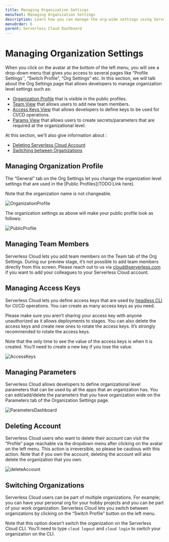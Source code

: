 ```yaml
---
title: Managing Organization Settings
menuText: Managing Organization Settings
description: Learn how you can manage the org-wide settings using Serverless Cloud Dashboard.
menuOrder: 6
parent: Serverless Cloud Dashboard
---
```


# Managing Organization Settings

When you click on the avatar at the bottom of the left menu, you will see a drop-down menu that gives you access to several pages like “Profile Settings'', “Switch Profile”, “Org Settings” etc. In this section, we will talk about the Org Settings page that allows developers to manage organization level settings such as:


- [Organization Profile](/cloud/docs/dashboard/managing-org-settings#managing-organization-profile) that is visible in the public profiles.
- [Team View](/cloud/docs/dashboard/managing-org-settings#managing-the-team-members) that allows users to add new team members.
- [Access Keys View](/cloud/docs/dashboard/managing-org-settings#managing-access-keys) that allows developers to define keys to be used for CI/CD operations.
- [Params View](/cloud/docs/dashboard/managing-org-settings#managing-parameters) that allows users to create secrets/parameters that are required at the organizational level.


At this section, we'll also give information about : 

- [Deleting Serverless Cloud Account](/cloud/docs/dashboard/managing-org-settings#deleting-account)
- [Switching between Organizations](/cloud/docs/dashboard/managing-org-settings#switching-organizations)


## Managing Organization Profile

The “General” tab on the Org Settings let you change the organization level settings that are used in the [Public Profiles](TODO:Link here).

Note that the organization name is not changeable.

![OrganizationProfile](https://user-images.githubusercontent.com/85096820/141486397-8cfd7790-653b-4ca2-9e8e-63ebd2819bc4.png)

The organization settings as above will make your public profile look as follows:

![PublicProfile](https://user-images.githubusercontent.com/85096820/141486442-7457c072-68cb-4277-af48-e15d313caeef.png)

## Managing Team Members

Serverless Cloud lets you add team members on the Team tab of the Org Settings. During our preview stage, it’s not possible to add team members directly from this screen. Please reach out to us via [cloud@serverless.com](mailto:cloud@serverless.com) if you want to add your colleagues to your Serverless Cloud account.

## Managing Access Keys

Serverless Cloud lets you define access keys that are used by [headless CLI](https://www.serverless.com/cloud/docs/cli#headless-mode) for CI/CD operations. You can create as many access keys as you need.

Please make sure you aren’t sharing your access key with anyone unauthorized as it allows deployments to stages. You can also delete the access keys and create new ones to rotate the access keys. It’s strongly recommended to rotate the access keys.

Note that the only time to see the value of the access keys is when it is created. You’ll need to create a new key if you lose the value.

![AccessKeys](https://user-images.githubusercontent.com/85096820/141486865-ca98b8e5-3035-4bac-a6ce-029f961f91bb.png)

## Managing Parameters

Serverless Cloud allows developers to define organizational level parameters that can be used by all the apps that an organization has. You can edit/add/delete the parameters that you have organization wide on the Parameters tab of the Organization Settings page.

![ParametersDashboard](https://user-images.githubusercontent.com/85096820/141486950-0d3b5fd8-8aa0-4ce1-968b-a800ed41850e.png)

## Deleting Account

Serverless Cloud users who want to delete their account can visit the “Profile” page reachable via the dropdown menu after clicking on the avatar on the left menu. This action is irreversible, so please be cautious with this action. Note that if you own the account, deleting the account will also delete the organization that you own.

![deleteAccount](https://user-images.githubusercontent.com/85096820/141487233-f284a47f-a3d9-4fde-ab34-1d23ddb610ef.png)

## Switching Organizations

Serverless Cloud users can be part of multiple organizations. For example; you can have your personal org for your hobby projects and you can be part of your work organization. Serverless Cloud lets you switch between organizations by clicking on the “Switch Profile” button on the left menu.

Note that this option doesn’t switch the organization on the Serverless Cloud CLI. You’ll need to type `cloud logout` and `cloud login` to switch your organization on the CLI.